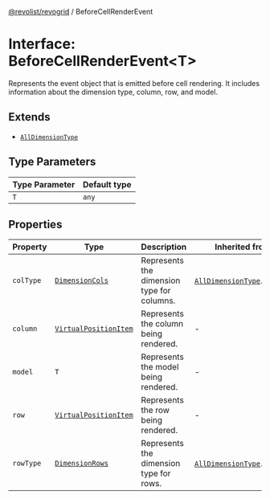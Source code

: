 [@revolist/revogrid](README.md) / BeforeCellRenderEvent

# Interface: BeforeCellRenderEvent\<T\>

Represents the event object that is emitted before cell rendering.
It includes information about the dimension type, column, row, and model.

## Extends

- [`AllDimensionType`](Interface.AllDimensionType.md)

## Type Parameters

| Type Parameter | Default type |
| ------ | ------ |
| `T` | `any` |

## Properties

| Property | Type | Description | Inherited from | Defined in |
| ------ | ------ | ------ | ------ | ------ |
| `colType` | [`DimensionCols`](TypeAlias.DimensionCols.md) | Represents the dimension type for columns. | [`AllDimensionType`](Interface.AllDimensionType.md).`colType` | [src/types/interfaces.ts:737](https://github.com/revolist/revogrid/blob/2a9402fdf050fa45d175b041168181a63cd72777/src/types/interfaces.ts#L737) |
| `column` | [`VirtualPositionItem`](Interface.VirtualPositionItem.md) | Represents the column being rendered. | - | [src/types/interfaces.ts:680](https://github.com/revolist/revogrid/blob/2a9402fdf050fa45d175b041168181a63cd72777/src/types/interfaces.ts#L680) |
| `model` | `T` | Represents the model being rendered. | - | [src/types/interfaces.ts:690](https://github.com/revolist/revogrid/blob/2a9402fdf050fa45d175b041168181a63cd72777/src/types/interfaces.ts#L690) |
| `row` | [`VirtualPositionItem`](Interface.VirtualPositionItem.md) | Represents the row being rendered. | - | [src/types/interfaces.ts:685](https://github.com/revolist/revogrid/blob/2a9402fdf050fa45d175b041168181a63cd72777/src/types/interfaces.ts#L685) |
| `rowType` | [`DimensionRows`](TypeAlias.DimensionRows.md) | Represents the dimension type for rows. | [`AllDimensionType`](Interface.AllDimensionType.md).`rowType` | [src/types/interfaces.ts:732](https://github.com/revolist/revogrid/blob/2a9402fdf050fa45d175b041168181a63cd72777/src/types/interfaces.ts#L732) |
